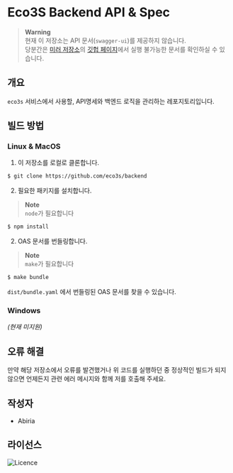 # Eco3S Backend API & Spec

> **Warning** \
> 현재 이 저장소는 API 문서(`swagger-ui`)를 제공하지 않습니다. \
> 당분간은 [미러 저장소](https://github.com/abiriadev)의 [깃헙 페이지](https://abiriadev.github.io/hackathon-backend)에서 실행 불가능한 문서를 확인하실 수 있습니다.

## 개요

`eco3s` 서비스에서 사용할, API명세와 백엔드 로직을 관리하는 레포지토리입니다.

## 빌드 방법

### Linux & MacOS

1. 이 저장소를 로컬로 클론합니다.

```sh
$ git clone https://github.com/eco3s/backend
```

2. 필요한 패키지를 설치합니다.

> **Note** \
> `node`가 필요합니다

```sh
$ npm install
```

2. OAS 문서를 번들링합니다.

> **Note** \
> `make`가 필요합니다

```sh
$ make bundle
```

`dist/bundle.yaml` 에서 번들링된 OAS 문서를 찾을 수 있습니다.

### Windows

_(현재 미지원)_

## 오류 해결

만약 해당 저장소에서 오류를 발견했거나 위 코드를 실행하던 중 정상적인 빌드가 되지 않으면 언제든지 관련 에러 메시지와 함께 저를 호출해 주세요.

## 작성자

- Abiria

## 라이선스

![Licence](https://img.shields.io/github/license/Ileriayo/markdown-badges?style=for-the-badge)
